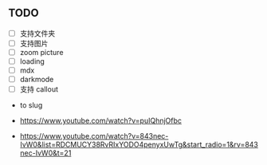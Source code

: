 ## TODO

* [ ] 支持文件夹
* [ ] 支持图片<img>
* [ ] zoom picture
* [ ] loading
* [ ] mdx
* [ ] darkmode
* [ ] 支持 callout
* to slug

* https://www.youtube.com/watch?v=puIQhnjOfbc
* https://www.youtube.com/watch?v=843nec-IvW0&list=RDCMUCY38RvRIxYODO4penyxUwTg&start_radio=1&rv=843nec-IvW0&t=21